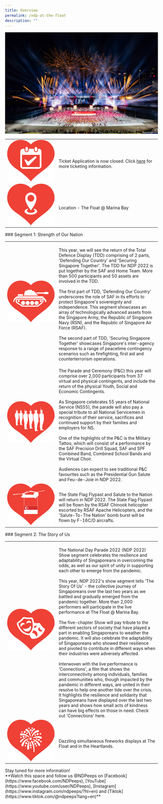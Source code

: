 ```yaml
---
title: Overview
permalink: /ndp-at-the-float
description: ""
---
```

![](/images/NDP22%20Website%2024May2022.jpg)
<style>
   @media all and (max-width: 768px) {
   tr > td:first-child {
   width: 25% !important;
   }
   tr > td:first-child img {
   margin-top: 30px !important;
   }
   }
</style>
<table>
   <tbody>
      <tr>
         <td style="width: 156px"><img src="/images/NDP @ The Float Images 20May2022 2pm2.jpg" alt="Image"></td>
         <td><br>Ticket Application is now closed. Click <a href="/ticketing/">here</a> for more ticketing information.
         </td>
      </tr>
      <tr>
         <td style="width: 156px"><img src="/images/NDP @ The Float Images 20May2022 2pm3.jpg" alt="Image"></td>
         <td><br>Location - The Float @ Marina Bay</td>
      </tr>
   </tbody>
</table>
### Segment 1: Strength of Our Nation
<table>
   <tbody>
      <tr>
         <td style="width: 156px"><img src="/images/NDP @ The Float Images 20May2022 2pm4.jpg" alt="Image"></td>
         <td><br>This year, we will see the return of the Total Defence Display (TDD) comprising of 2 parts, 'Defending Our Country' and 'Securing Singapore Together'. The TDD for NDP 2022 is put together by the SAF and Home Team. More than 500 participants and 50 assets are involved in the TDD.<br><br>The first part of TDD, 'Defending Our Country' underscores the role of SAF in its efforts to protect Singapore's sovereignty and independence. This segment showcases an array of technologically advanced assets from the Singapore Army, the Republic of Singapore Navy (RSN), and the Republic of Singapore Air Force (RSAF).<br><br>The second part of TDD, 'Securing Singapore Together' showcases Singapore's inter-agency response to a range of peacetime contingency scenarios such as firefighting, first aid and counterterrorism operations.</td>
      </tr>
      <tr>
         <td style="width: 156px"><img src="/images/NDP @ The Float Images 20May2022 2pm6.jpg" alt="Image"></td>
         <td><br>The Parade and Ceremony (P&C) this year will comprise over 2,000 participants from 37 virtual and physical contingents, and include the return of the physical Youth, Social and Economic Contingents.<br><br>As Singapore celebrates 55 years of National Service (NS55), the parade will also pay a special tribute to all National Servicemen in recognition of their service, sacrifices and continued support by their families and employers for NS.<br><br>One of the highlights of the P&C is the Military Tattoo, which will consist of a performance by the SAF Precision Drill Squad, SAF and SPF Combined Band, Combined School Bands and the Virtual Choir.<br><br>Audiences can expect to see traditional P&C favourites such as the Presidential Gun Salute and Feu-de-Joie in NDP 2022.</td>
      </tr>
		       <tr>
         <td style="width: 156px"><img src="/images/NDP @ The Float Images 20May2022 2pm7.jpg" alt="Image"></td>
         <td><br>The State Flag Flypast and Salute to the Nation will return in NDP 2022. The State Flag Flypast will be flown by the RSAF Chinook helicopter escorted by RSAF Apache Helicopters, and the 'Salute-To-The Nation' bomb burst will be flown by F-16C/D aircrafts.</td>
      </tr>
   </tbody>
</table>
### Segment 2: The Story of Us
<table>
   <tbody>
      <tr>
         <td style="width: 156px"><img src="/images/NDP @ The Float Images 20May2022 2pm8.jpg" alt="Image"></td>
         <td><br>The National Day Parade 2022 (NDP 2022) Show segment celebrates the resilience and adaptability of Singaporeans in overcoming the odds, as well as our spirit of unity in supporting each other to emerge from the pandemic.
<br><br>
This year, NDP 2022's show segment tells 'The Story Of Us' - the collective journey of Singaporeans over the last two years as we battled and gradually emerged from the pandemic together. More than 2,000 performers will participate in the live performance at The Float @ Marina Bay.
<br><br>
The five-chapter Show will pay tribute to the different sectors of society that have played a part in enabling Singaporeans to weather the pandemic. It will also celebrate the adaptability of Singaporeans who showed their resilience and pivoted to contribute in different ways when their industries were adversely affected.
<br><br>
Interwoven with the live performance is ‘Connections’, a film that shows the interconnectivity among individuals, families and communities who, though impacted by the pandemic in different ways, are united in their resolve to help one another tide over the crisis. It highlights the resilience and solidarity that Singaporeans have displayed over the last two years and shows how small acts of kindness can have big effects on those in need. Check out 'Connections' here.
</td>
      </tr>
      <tr>
         <td style="width: 156px"><img src="/images/NDP @ The Float Images 20May2022 2pm9.jpg" alt="Image"></td>
         <td><br> Dazzling simultaneous fireworks displays at The Float and in the Heartlands.</td>
      </tr>
   </tbody>
</table>
Stay tuned for more information!<br>
**Watch this space and follow us @NDPeeps on [Facebook](https://www.facebook.com/NDPeeps), [YouTube](https://www.youtube.com/user/NDPeeps), [Instagram](https://www.instagram.com/ndpeeps/?hl=en) and [Tiktok](https://www.tiktok.com/@ndpeeps?lang=en)**